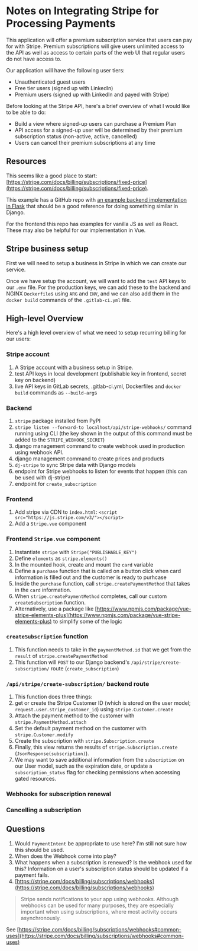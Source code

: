 # Notes on Integrating Stripe for Processing Payments

This application will offer a premium subscription service that users can pay for with Stripe. Premium subscriptions will give users unlimited access to the API as well as access to certain parts of the web UI that regular users do not have access to.

Our application will have the following user tiers:

- Unauthenticated guest users
- Free tier users (signed up with LinkedIn)
- Premium users (signed up with LinkedIn and payed with Stripe)

Before looking at the Stripe API, here's a brief overview of what I would like to be able to do:

- Build a view where signed-up users can purchase a Premium Plan
- API access for a signed-up user will be determined by their premium subscription status (non-active, active, cancelled)
- Users can cancel their premium subscriptions at any time

## Resources

This seems like a good place to start: [https://stripe.com/docs/billing/subscriptions/fixed-price](https://stripe.com/docs/billing/subscriptions/fixed-price).

This example has a GitHub repo with [an example backend implementation in Flask](https://github.com/stripe-samples/subscription-use-cases/tree/master/fixed-price-subscriptions/server/python) that should be a good reference for doing something similar in Django.

For the frontend this repo has examples for vanilla JS as well as React. These may also be helpful for our implementation in Vue.

## Stripe business setup

First we will need to setup a business in Stripe in which we can create our service.

Once we have setup the account, we will want to add the `test` API keys to our `.env` file. For the production keys, we can add these to the backend and NGINX `Dockerfile`s using `ARG` and `ENV`, and we can also add them in the `docker build` commands of the `.gitlab-ci.yml` file.

## High-level Overview

Here's a high level overview of what we need to setup recurring billing for our users: 

### Stripe account

1. A Stripe account with a business setup in Stripe. 
1. test API keys in local development (publishable key in frontend, secret key on backend)
1. live API keys in GitLab secrets, .gitlab-ci.yml, Dockerfiles and `docker build` commands as `--build-arg`s

### Backend

1. `stripe` package installed from PyPI
1. `stripe listen --forward-to localhost/api/stripe-webhooks/` command running using CLI (the key shown in the output of this command must be added to the `STRIPE_WEBHOOK_SECRET`)
1. django management command to create webhook used in production using webhook API.
1. django management command to create prices and products
1. `dj-stripe` to sync Stripe data with Django models
1. endpoint for Stripe webhooks to listen for events that happen (this can be used with dj-stripe)
1. endpoint for `create_subscription`

### Frontend

1. Add stripe via CDN to `index.html`: `<script src="https://js.stripe.com/v3/"></script>`
1. Add a `Stripe.vue` component 

### Frontend `Stripe.vue` component

1. Instantiate `stripe` with `Stripe("PUBLISHABLE_KEY")`
1. Define `elements` as `stripe.elements()`
1. In the mounted hook, create and mount the `card` variable
1. Define a `purchase` function that is called on a button click when card information is filled out and the customer is ready to purhcase
1. Inside the `purchase` function, call `stripe.createPaymentMethod` that takes in the `card` information. 
1. When `stripe.createPaymentMethod` completes, call our custom `createSubscription` function. 
1. Alternatively, use a package like [https://www.npmjs.com/package/vue-stripe-elements-plus](https://www.npmjs.com/package/vue-stripe-elements-plus) to simplify some of the logic

### `createSubscription` function

1. This function needs to take in the `paymentMethod.id` that we get from the `result` of `stripe.createPaymentMethod`
1. This function will `POST` to our Django backend's `/api/stripe/create-subscription/` route (`create_subscription`)

### `/api/stripe/create-subscription/` backend route

1. This function does three things:
1. get or create the Stripe Customer ID (which is stored on the user model; `request.user.stripe_customer_id`) using `stripe.Customer.create`
1. Attach the payment method to the customer with `stripe.PaymentMethod.attach`
1. Set the default payment method on the customer with `stripe.Customer.modify`
1. Create the subscription with `stripe.Subscription.create`
1. Finally, this view returns the results of `stripe.Subscription.create` (`JsonResponse(subscription)`). 
1. We may want to save additional information from the `subscription` on our User model, such as the expiration date, or update a `subscription_status` flag for checking permissions when accessing gated resources.

### Webhooks for subscription renewal

### Cancelling a subscription

## Questions

1. Would `PaymentIntent` be appropriate to use here? I'm still not sure how this should be used. 
1. When does the Webhook come into play?
1. What happens when a subscription is renewed? Is the webhook used for this? Information on a user's subscription status should be updated if a payment fails.
1. [https://stripe.com/docs/billing/subscriptions/webhooks](https://stripe.com/docs/billing/subscriptions/webhooks)

> Stripe sends notifications to your app using webhooks. Although webhooks can be used for many purposes, they are especially important when using subscriptions, where most activity occurs asynchronously.

See [https://stripe.com/docs/billing/subscriptions/webhooks#common-uses](https://stripe.com/docs/billing/subscriptions/webhooks#common-uses)